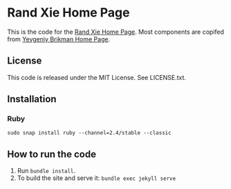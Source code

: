 # Rand Xie Home Page

This is the code for the [Rand Xie Home Page](https://randxie.github.io). Most components are copifed from [Yevgeniy Brikman Home Page](https://www.ybrikman.com).

## License

This code is released under the MIT License. See LICENSE.txt.

## Installation

### Ruby

```
sudo snap install ruby --channel=2.4/stable --classic
```

## How to run the code

1. Run ```bundle install```.
2. To build the site and serve it: ```bundle exec jekyll serve```